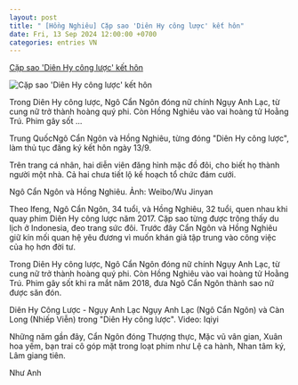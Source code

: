 ```yaml
---
layout: post
title: " [Hồng Nghiêu] Cặp sao 'Diên Hy công lược' kết hôn"
date: Fri, 13 Sep 2024 12:00:00 +0700
categories: entries VN
---
```

[Cặp sao 'Diên Hy công lược' kết hôn](https://vnexpress.net/cap-sao-dien-hy-cong-luoc-ket-hon-4792506.html)

![Cặp sao 'Diên Hy công lược' kết hôn](https://vcdn1-giaitri.vnecdn.net/2024/09/13/topngon1-1726204261-2706-1726204370.jpg?w=1200&h=0&q=100&dpr=1&fit=crop&s=32fEJszV2llaKIMriadNgQ)

Trong Diên Hy công lược, Ngô Cẩn Ngôn đóng nữ chính Ngụy Anh Lạc, từ cung nữ trở thành hoàng quý phi. Còn Hồng Nghiêu vào vai hoàng tử Hoằng Trú. Phim gây sốt ...

Trung QuốcNgô Cẩn Ngôn và Hồng Nghiêu, từng đóng "Diên Hy công lược", làm thủ tục đăng ký kết hôn ngày 13/9.

Trên trang cá nhân, hai diễn viên đăng hình mặc đồ đôi, cho biết họ thành người một nhà. Cả hai chưa tiết lộ kế hoạch tổ chức đám cưới.

Ngô Cẩn Ngôn và Hồng Nghiêu. Ảnh: Weibo/Wu Jinyan

Theo Ifeng, Ngô Cẩn Ngôn, 34 tuổi, và Hồng Nghiêu, 32 tuổi, quen nhau khi quay phim Diên Hy công lược năm 2017. Cặp sao từng được trông thấy du lịch ở Indonesia, đeo trang sức đôi. Trước đây Cẩn Ngôn và Hồng Nghiêu giữ kín mối quan hệ yêu đương vì muốn khán giả tập trung vào công việc của họ hơn đời tư.

Trong Diên Hy công lược, Ngô Cẩn Ngôn đóng nữ chính Ngụy Anh Lạc, từ cung nữ trở thành hoàng quý phi. Còn Hồng Nghiêu vào vai hoàng tử Hoằng Trú. Phim gây sốt khi ra mắt năm 2018, đưa Ngô Cẩn Ngôn thành sao nữ được săn đón.

Diên Hy Công Lược - Ngụy Anh Lạc Ngụy Anh Lạc (Ngô Cẩn Ngôn) và Càn Long (Nhiếp Viễn) trong "Diên Hy công lược". Video: Iqiyi

Những năm gần đây, Cẩn Ngôn đóng Thượng thực, Mặc vũ vân gian, Xuân hoa yếm, bạn trai cô góp mặt trong loạt phim như Lệ ca hành, Nhan tâm ký, Lâm giang tiên.

Như Anh

